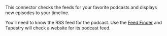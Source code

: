 This connector checks the feeds for your favorite podcasts and displays new episodes to your timeline.

You’ll need to know the RSS feed for the podcast. Use the [Feed Finder](tapestry://feedfinder) and Tapestry will check a website for its podcast feed.